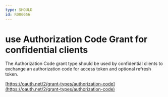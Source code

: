 ```yaml
---
type: SHOULD
id: R000056
---
```


# use Authorization Code Grant for confidential clients

The Authorization Code grant type should be used by confidential clients to exchange an authorization code for access token and optional refresh token.

[https://oauth.net/2/grant-types/authorization-code](https://oauth.net/2/grant-types/authorization-code)
